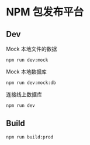 # NPM 包发布平台

## Dev

Mock 本地文件的数据

```
npm run dev:mock
```

Mock 本地数据库

```
npm run dev:mock:db
```

连接线上数据库

```
npm run dev
```

## Build

```
npm run build:prod
```

